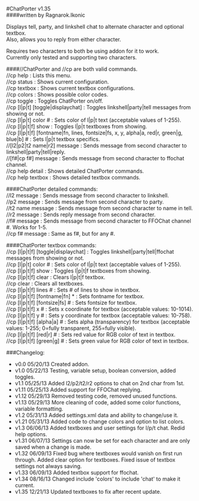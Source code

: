 #ChatPorter v1.35  
####written by Ragnarok.Ikonic  

Displays tell, party, and linkshell chat to alternate character and optional textbox.  
Also, allows you to reply from either character.  

Requires two characters to both be using addon for it to work.  
Currently only tested and supporting two characters.  

####//ChatPorter and //cp are both valid commands.  
//cp help : Lists this menu.  
//cp status : Shows current configuration.  
//cp textbox : Shows current textbox configurations.  
//cp colors : Shows possible color codes.  
//cp toggle : Toggles ChatPorter on/off.  
//cp [l|p|t] [toggle|displaychat] : Toggles linkshell|party|tell messages from showing or not.  
//cp [l|p|t] color # : Sets color of l|p|t text (acceptable values of 1-255).  
//cp [l|p|t|f] show : Toggles l|p|t textboxes from showing.  
//cp [l|p|t|f] [fontname|fn, lines, fontsize|fs, x, y, alpha|a, red|r, green|g, blue|b] # : Sets l|p|t textbox specifics.  
//[l2|p2|t2 name|r2] message : Sends message from second character to linkshell|party|tell|reply.  
//[f#|cp f#] message : Sends message from second character to ffochat channel.  
//cp help detail : Shows detailed ChatPorter commands.  
//cp help textbox : Shows detailed textbox commands.  

####ChatPorter detailed commands:  
//l2 message : Sends message from second character to linkshell.  
//p2 message : Sends message from second character to party.  
//t2 name message : Sends message from second character to name in tell.  
//r2 message : Sends reply message from second character.  
//f# message : Sends message from second character to FFOChat channel #. Works for 1-5.  
//cp f# message : Same as f#, but for any #.  

####ChatPorter textbox commands:  
//cp [l|p|t|f] [toggle|displaychat] : Toggles linkshell|party|tell|ffochat messages from showing or not.  
//cp [l|p|t] color # : Sets color of l|p|t text (acceptable values of 1-255).  
//cp [l|p|t|f] show : Toggles l|p|t|f textboxes from showing.  
//cp [l|p|t|f] clear : Clears l|p|t|f textbox.  
//cp clear : Clears all textboxes.  
//cp [l|p|t|f] lines # : Sets # of lines to show in textbox.  
//cp [l|p|t|f] [fontname|fn] * : Sets fontname for textbox.  
//cp [l|p|t|f] [fontsize|fs] # : Sets fontsize for textbox.  
//cp [l|p|t|f] x # : Sets x coordinate for textbox (acceptable values: 10-1014).  
//cp [l|p|t|f] y # : Sets y coordinate for textbox (acceptable values: 10-758).  
//cp [l|p|t|f] [alpha|a] # : Sets alpha (transparency) for textbox (acceptable values: 1-255; 0=fully transparent, 255=fully visible).  
//cp [l|p|t|f] [red|r] # : Sets red value for RGB color of text in textbox.  
//cp [l|p|t|f] [green|g] # : Sets green value for RGB color of text in textbox.  

###Changelog:  
* v0.0  05/20/13 Created addon.  
* v1.0  05/22/13 Testing, variable setup, boolean conversion, added toggles.  
* v1.1  05/25/13 Added l2/p2/t2/r2 options to chat on 2nd char from 1st.  
* v1.11 05/25/13 Added support for FFOChat replying.  
* v1.12 05/29/13 Removed testing code, removed unused functions.  
* v1.13 05/29/13 More cleaning of code, added some color functions, variable formatting.  
* v1.2  05/31/13 Added settings.xml data and ability to change/use it.  
* v1.21 05/31/13 Added code to change colors and option to list colors.  
* v1.3  06/06/13 Added textboxes and user settings for l/p/t chat.  Redid help options.  
* v1.31 06/07/13 Settings can now be set for each character and are only saved when a change is made.  
* v1.32 06/09/13 Fixed bug where textboxes would vanish on first run through.  Added clear option for textboxes.  Fixed issue of textbox settings not always saving.  
* v1.33 06/09/13 Added textbox support for ffochat.  
* v1.34 08/16/13 Changed include 'colors' to include 'chat' to make it current.  
* v1.35 12/21/13 Updated textboxes to fix after recent update.  
